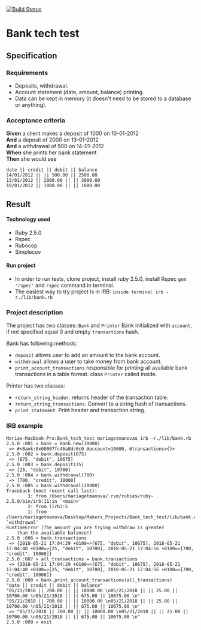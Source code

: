 [![Build Status](https://travis-ci.org/MaryDomashneva/Bank_tech_test.svg?branch=master)](https://travis-ci.org/MaryDomashneva/Bank_tech_test)

Bank tech test
=================

## Specification

### Requirements

* Deposits, withdrawal.
* Account statement (date, amount, balance) printing.
* Data can be kept in memory (it doesn't need to be stored to a database or anything).

### Acceptance criteria

**Given** a client makes a deposit of 1000 on 10-01-2012  
**And** a deposit of 2000 on 13-01-2012  
**And** a withdrawal of 500 on 14-01-2012  
**When** she prints her bank statement  
**Then** she would see

```
date || credit || debit || balance
14/01/2012 || || 500.00 || 2500.00
13/01/2012 || 2000.00 || || 3000.00
10/01/2012 || 1000.00 || || 1000.00
```

## Result

#### Technology used

* Ruby 2.5.0
* Rspec
* Rubocop
* Simplecov

#### Run project

* In order to run tests, clone project, install ruby 2.5.0, install Rspec ```gem 'rspec'``` and ```rspec``` command in terminal.
* The easiest way to try project is in IRB: ```inside terminal irb -r./lib/bank.rb```

### Project description

The project has two classes: ```Bank``` and ```Printer```
Bank initialized with ```account```, if not specified equal 0 and empty ```transactions``` hash.

Bank has following methods:
* ```deposit``` allows user to add an amount to the bank account.
* ```withdrawal``` allows a user to take money from bank account.
* ```print_account_transactions``` responsible for printing all available bank transactions in a table format. class ```Printer``` called inside.

Printer has two classes:
* ```return_string_header```. returns header of the transaction table.
* ```return_string_transactions```. Convert to a string hash of transactions.
* ```print_statement```. Print header and transaction string.

### IRB example

```
Marias-MacBook-Pro:Bank_tech_test mariagetmanova$ irb -r./lib/bank.rb
2.5.0 :001 > bank = Bank.new(10000)
 => #<Bank:0x00007fc46a8dc6c0 @account=10000, @transactions={}>
2.5.0 :002 > bank.deposit(675)
 => [675, "debit", 10675]
2.5.0 :003 > bank.deposit(25)
 => [25, "debit", 10700]
2.5.0 :004 > bank.withdrawal(700)
 => [700, "credit", 10000]
2.5.0 :005 > bank.withdrawal(20000)
Traceback (most recent call last):
        3: from /Users/mariagetmanova/.rvm/rubies/ruby-2.5.0/bin/irb:11:in `<main>'
        2: from (irb):5
        1: from /Users/mariagetmanova/Desktop/Makers_Projects/Bank_tech_test/lib/bank.rb:27:in `withdrawal'
RuntimeError (The amount you are trying withdraw is greater
    than the available balance!)
2.5.0 :006 > bank.transactions
 => {2018-05-21 17:04:29 +0100=>[675, "debit", 10675], 2018-05-21 17:04:40 +0100=>[25, "debit", 10700], 2018-05-21 17:04:56 +0100=>[700, "credit", 10000]}
2.5.0 :007 > all_transactions = bank.transactions
 => {2018-05-21 17:04:29 +0100=>[675, "debit", 10675], 2018-05-21 17:04:40 +0100=>[25, "debit", 10700], 2018-05-21 17:04:56 +0100=>[700, "credit", 10000]}
2.5.0 :008 > bank.print_account_transactions(all_transactions)
"date || credit || debit || balance"
"05/21/2018 || 700.00 || || 10000.00 \n05/21/2018 || || 25.00 || 10700.00 \n05/21/2018 || || 675.00 || 10675.00 \n"
"05/21/2018 || 700.00 || || 10000.00 \n05/21/2018 || || 25.00 || 10700.00 \n05/21/2018 || || 675.00 || 10675.00 \n"
 => "05/21/2018 || 700.00 || || 10000.00 \n05/21/2018 || || 25.00 || 10700.00 \n05/21/2018 || || 675.00 || 10675.00 \n"
2.5.0 :009 > exit
```
